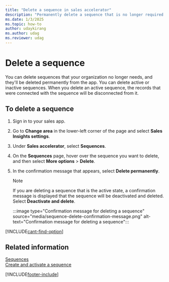 ```yaml
---
title: "Delete a sequence in sales accelerator"
description: "Permanently delete a sequence that is no longer required in your organization and disconnect records from it."
ms.date: 1/3/2025
ms.topic: how-to
author: udaykirang
ms.author: udag
ms.reviewer: udag
---
```

# Delete a sequence 

You can delete sequences that your organization no longer needs, and they'll be deleted permanently from the app. You can delete active or inactive sequences. When you delete an active sequence, the records that were connected with the sequence will be disconnected from it.

## To delete a sequence

1. Sign in to your sales app.   
2. Go to **Change area** in the lower-left corner of the page and select **Sales Insights settings**.   
3. Under **Sales accelerator**, select **Sequences**.        
4. On the **Sequences** page, hover over the sequence you want to delete, and then select **More options** > **Delete**.  
1. In the confirmation message that appears, select **Delete permanently**.      
    
    >[!NOTE]
    >If you are deleting a sequence that is the active state, a confirmation message is displayed that the sequence will be deactivated and deleted. Select **Deactivate and delete**.
    
    :::image type="Confirmation message for deleting a sequence" source="media/sequence-delete-confirmation-message.png" alt-text="Confirmation message for deleting a sequence":::

[!INCLUDE[cant-find-option](../includes/cant-find-option.md)] 

## Related information

[Sequences](create-manage-sequences.md)     
[Create and activate a sequence](create-and-activate-a-sequence.md)



[!INCLUDE[footer-include](../includes/footer-banner.md)]
